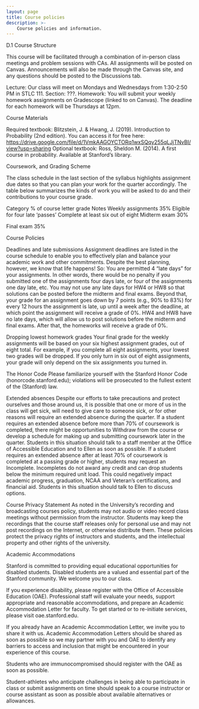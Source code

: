```yaml
---
layout: page
title: Course policies
description: >-
    Course policies and information.
---
```


D.1 Course Structure

This course will be facilitated through a combination of in-person class meetings and problem sessions with CAs. All assignments will be posted on Canvas. Announcements will also be made through the Canvas site, and any questions should be posted to the Discussions tab.

Lecture: Our class will meet on Mondays and Wednesdays from 1:30-2:50 PM in STLC 111.
Section: ???.
Homework: You will submit your weekly homework assignments on Gradescope (linked to on Canvas). The deadline for each homework will be Thursdays at 12pm.

Course Materials

Required textbook: Blitzstein, J. & Hwang, J. (2019). Introduction to Probability (2nd edition).
You can access it for free here: https://drive.google.com/file/d/1VmkAAGOYCTORq1wxSQqy255qLJjTNvBI/view?usp=sharing
Optional textbook: Ross, Sheldon M. (2014). A first course in probability.
Available at Stanford’s library.

Coursework, and Grading Scheme

The class schedule in the last section of the syllabus highlights assignment due dates so that you can plan your work for the quarter accordingly. The table below summarizes the kinds of work you will be asked to do and their contributions to your course grade.

Category
% of course letter grade
Notes
Weekly assignments
35%
Eligible for four late ‘passes’
Complete at least six out of eight
Midterm exam
30%


Final exam
35%




Course Policies

Deadlines and late submissions
Assignment deadlines are listed in the course schedule to enable you to effectively plan and balance your academic work and other commitments. Despite the best planning, however, we know that life happens! So:
You are permitted 4 “late days” for your assignments. In other words, there would be no penalty if you submitted one of the assignments four days late, or four of the assignments one day late, etc.
You may not use any late days for HW4 or HW8 so that solutions can be posted before the midterm and final exams.
Beyond that, your grade for an assignment goes down by 7 points (e.g., 90% to 83%) for every 12 hours the assignment is late, up until a week after the deadline, at which point the assignment will receive a grade of 0%.
HW4 and HW8 have no late days, which will allow us to post solutions before the midterm and final exams. After that, the homeworks will receive a grade of 0%.

Dropping lowest homework grades
Your final grade for the weekly assignments will be based on your six highest assignment grades, out of eight total. For example, if you complete all eight assignments, your lowest two grades will be dropped. If you only turn in six out of eight assignments, your grade will only depend on the six assignments you turned in.

The Honor Code
Please familiarize yourself with the Stanford Honor Code (honorcode.stanford.edu); violations will be prosecuted to the fullest extent of the (Stanford) law.

Extended absences
Despite our efforts to take precautions and protect ourselves and those around us, it is possible that one or more of us in the class will get sick, will need to give care to someone sick, or for other reasons will require an extended absence during the quarter.
If a student requires an extended absence before more than 70% of coursework is completed, there might be opportunities to Withdraw from the course or develop a schedule for making up and submitting coursework later in the quarter. Students in this situation should talk to a staff member at the Office of Accessible Education and to Ellen as soon as possible.
If a student requires an extended absence after at least 70% of coursework is completed at a passing grade or higher, students may request an Incomplete. Incompletes do not award any credit and can drop students below the minimum required unit load. This could negatively impact academic progress, graduation, NCAA and Veteran’s certifications, and financial aid. Students in this situation should talk to Ellen to discuss options.

Course Privacy Statement
As noted in the University’s recording and broadcasting courses policy, students may not audio or video record class meetings without permission from the instructor. Students may keep the recordings that the course staff releases only for personal use and may not post recordings on the Internet, or otherwise distribute them. These policies protect the privacy rights of instructors and students, and the intellectual property and other rights of the university.

Academic Accommodations

Stanford is committed to providing equal educational opportunities for disabled students. Disabled students are a valued and essential part of the Stanford community. We welcome you to our class.

If you experience disability, please register with the Office of Accessible Education (OAE). Professional staff will evaluate your needs, support appropriate and reasonable accommodations, and prepare an Academic Accommodation Letter for faculty. To get started or to re-initiate services, please visit oae.stanford.edu.

If you already have an Academic Accommodation Letter, we invite you to share it with us. Academic Accommodation Letters should be shared as soon as possible so we may partner with you and OAE to identify any barriers to access and inclusion that might be encountered in your experience of this course.

Students who are immunocompromised should register with the OAE as soon as possible.

Student-athletes who anticipate challenges in being able to participate in class or submit assignments on time should speak to a course instructor or course assistant as soon as possible about available alternatives or allowances.
